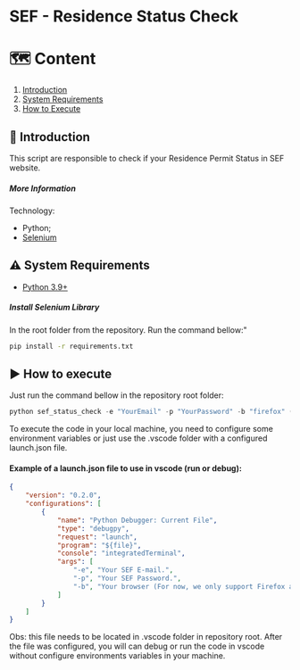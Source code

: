 # SEF - Residence Status Check

# :world_map: Content

1. [Introduction](#%3Ablue_book%3A-introduction)
2. [System Requirements](#%3Awarning%3A-system-requirements)
3. [How to Execute](#%3Aarrow_forward%3A-how-to-execute)

## :blue_book: Introduction

This script are responsible to check if your Residence Permit Status in SEF website. 

##### More Information

Technology:
* Python;
* [Selenium](https://www.selenium.dev/)

## :warning: System Requirements

- [Python 3.9+](https://www.python.org/)

##### Install Selenium Library

In the root folder from the repository. Run the command bellow:"
```cmd
pip install -r requirements.txt
```

## :arrow_forward: How to execute

Just run the command bellow in the repository root folder:
```python
python sef_status_check -e "YourEmail" -p "YourPassword" -b "firefox" (or "chrome")
```

To execute the code in your local machine, you need to configure some environment variables or just use the .vscode folder with a configured launch.json file.

#### Example of a launch.json file to use in vscode (run or debug):

```json
{
    "version": "0.2.0",
    "configurations": [
        {
            "name": "Python Debugger: Current File",
            "type": "debugpy",
            "request": "launch",
            "program": "${file}",
            "console": "integratedTerminal",
            "args": [
                "-e", "Your SEF E-mail.",
                "-p", "Your SEF Password.",
                "-b", "Your browser (For now, we only support Firefox and Chrome.)"
            ]
        }
    ]
}
```
Obs: this file needs to be located in .vscode folder in repository root. After the file was configured, you will can debug or run the code in vscode without configure environments variables in your machine.